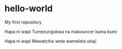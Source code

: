 # hello-world
My first repository

Hapa ni wapi 
Tumezungukwa na mabouncer kama kumi

Hapa ni wapi
Mawatchie wote wameleta utiaji
